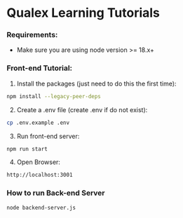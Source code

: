 # Qualex Learning Tutorials


### Requirements:
- Make sure you are using node version >= 18.x+

### Front-end Tutorial:

1. Install the packages (just need to do this the first time):
```sh
npm install --legacy-peer-deps
```
2. Create a .env file (create .env if do not exist):
```sh
cp .env.example .env
```
3. Run front-end server:

```bash
npm run start
```

4. Open Browser:
```sh
http://localhost:3001
```

### How to run Back-end Server

```bash
node backend-server.js
```

